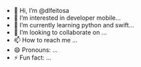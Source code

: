 - 👋 Hi, I’m @dlfeitosa
- 👀 I’m interested in developer mobile...
- 🌱 I’m currently learning python and swift...
- 💞️ I’m looking to collaborate on ...
- 📫 How to reach me ...
- 😄 Pronouns: ...
- ⚡ Fun fact: ...

<!---
dlfeitosa/dlfeitosa is a ✨ special ✨ repository because its `README.md` (this file) appears on your GitHub profile.
You can click the Preview link to take a look at your changes.
--->
